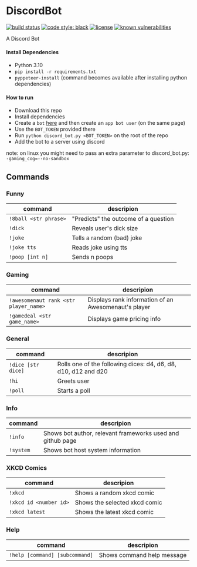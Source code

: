 # DiscordBot
[![build status](https://github.com/Kronopt/DiscordBot/workflows/CI/badge.svg "build status")](https://github.com/Kronopt/DiscordBot/actions?query=workflow%3ACI)
[![code style: black](https://img.shields.io/badge/code%20style-black-000000.svg)](https://github.com/psf/black)
[![license](https://img.shields.io/github/license/Kronopt/DiscordBot)](https://github.com/Kronopt/DiscordBot/blob/master/LICENSE)
[![known vulnerabilities](https://snyk.io/test/github/Kronopt/DiscordBot/badge.svg?targetFile=requirements.txt)](https://snyk.io/test/github/Kronopt/DiscordBot?targetFile=requirements.txt)

A Discord Bot

#### Install Dependencies
* Python 3.10
* `pip install -r requirements.txt`
* `pyppeteer-install` (command becomes available after installing python dependencies)

#### How to run
* Download this repo
* Install dependencies
* Create a `bot` [here](https://discordapp.com/developers/applications/me) and then create an `app bot user`
(on the same page)
* Use the `BOT_TOKEN` provided there
* Run `python discord_bot.py <BOT_TOKEN>` on the root of the repo
* Add the bot to a server using discord

note: on linux you might need to pass an extra parameter to discord_bot.py: `-gaming_cog=--no-sandbox`

## Commands

### Funny

| command | descripion |
| ------- | ---------- |
| `!8ball <str phrase>` | "Predicts" the outcome of a question |
| `!dick` | Reveals user's dick size |
| `!joke` | Tells a random (bad) joke |
| `!joke tts` | Reads joke using tts |
| `!poop [int n]` | Sends n poops |

### Gaming

| command | descripion |
| ------- | ---------- |
| `!awesomenaut rank <str player_name>` | Displays rank information of an Awesomenaut's player |
| `!gamedeal <str game_name>` | Displays game pricing info |

### General

| command | descripion |
| ------- | ---------- |
| `!dice [str dice]` | Rolls one of the following dices: d4, d6, d8, d10, d12 and d20 |
| `!hi` | Greets user |
| `!poll` | Starts a poll|

### Info

| command | descripion |
| ------- | ---------- |
| `!info` | Shows bot author, relevant frameworks used and github page |
| `!system` | Shows bot host system information |

### XKCD Comics

| command | descripion |
| ------- | ---------- |
| `!xkcd` | Shows a random xkcd comic |
| `!xkcd id <number id>` | Shows the selected xkcd comic |
| `!xkcd latest` | Shows the latest xkcd comic |

### Help

| command | descripion |
| ------- | ---------- |
| `!help [command] [subcommand]` | Shows command help message |
